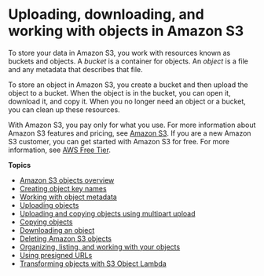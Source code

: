 # Uploading, downloading, and working with objects in Amazon S3<a name="uploading-downloading-objects"></a>

To store your data in Amazon S3, you work with resources known as buckets and objects\. A *bucket* is a container for objects\. An *object* is a file and any metadata that describes that file\.

To store an object in Amazon S3, you create a bucket and then upload the object to a bucket\. When the object is in the bucket, you can open it, download it, and copy it\. When you no longer need an object or a bucket, you can clean up these resources\.

With Amazon S3, you pay only for what you use\. For more information about Amazon S3 features and pricing, see [Amazon S3](http://aws.amazon.com/s3)\. If you are a new Amazon S3 customer, you can get started with Amazon S3 for free\. For more information, see [AWS Free Tier](http://aws.amazon.com/free)\.

**Topics**
+ [Amazon S3 objects overview](UsingObjects.md)
+ [Creating object key names](object-keys.md)
+ [Working with object metadata](UsingMetadata.md)
+ [Uploading objects](upload-objects.md)
+ [Uploading and copying objects using multipart upload](mpuoverview.md)
+ [Copying objects](copy-object.md)
+ [Downloading an object](download-objects.md)
+ [Deleting Amazon S3 objects](DeletingObjects.md)
+ [Organizing, listing, and working with your objects](organizing-objects.md)
+ [Using presigned URLs](using-presigned-url.md)
+ [Transforming objects with S3 Object Lambda](transforming-objects.md)